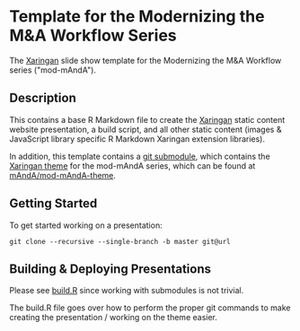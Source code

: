 # Template for the Modernizing the M&A Workflow Series
The [Xaringan](https://github.com/yihui/xaringan) slide show template for the Modernizing the M&A Workflow series ("mod-mAndA"). 

## Description
This contains a base R Markdown file to create the [Xaringan](https://github.com/yihui/xaringan) static content website presentation, a build script, and all other static content (images & JavaScript library specific R Markdown Xaringan extension libraries). 

In addition, this template contains a [git submodule](https://git-scm.com/docs/gitsubmodules), which contains the [Xaringan theme](https://github.com/yihui/xaringan/wiki/Themes) for the mod-mAndA series, which can be found at [mAndA/mod-mAndA-theme](https://esgovcloud.com/mAndA/mod-mAndA-theme).

## Getting Started

To get started working on a presentation:

`git clone --recursive --single-branch -b master git@url`

## Building & Deploying Presentations

Please see [build.R](build.R) since working with submodules is not trivial.

The build.R file goes over how to perform the proper git commands to make creating the presentation / working on the theme easier.
